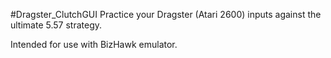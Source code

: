 #Dragster_ClutchGUI
Practice your Dragster (Atari 2600) inputs against the ultimate 5.57 strategy.

Intended for use with BizHawk emulator.
